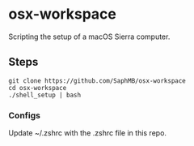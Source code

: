 # osx-workspace

Scripting the setup of a macOS Sierra computer.

## Steps

```
git clone https://github.com/SaphMB/osx-workspace
cd osx-workspace
./shell_setup | bash
```

### Configs

Update ~/.zshrc with the .zshrc file in this repo.
